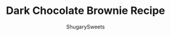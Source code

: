 ---
layout: ../../layouts/MarkdownPostLayout.astro
title: Dark Chocolate Brownie Recipe
author: ShugarySweets
pubDate: 2019-01-15
description: "Dark Chocolate Brownies prove that sometimes the simplest desserts are the best. Rich and fudgy with a bold cocoa flavor, these one-bowl brownies are a dark chocolate lover&#x27;s dream."
image_url: https://www.shugarysweets.com/wp-content/uploads/2013/05/dark-chocolate-brownies-facebook.jpg
tags: ["Brownies and Bars","American"]
calories: 329
protein: 3
carbohydrates: 41
fats: 17
fiber: 1
ingredients: ["3/4 cup unsalted butter, melted","1 1/2 cups granulated sugar","3/4 cup all-purpose flour","3/4 cup dark chocolate unsweetened cocoa powder","3 large eggs","1 cup semi-sweet morsels ","2 Tablespoons powdered sugar, optional garnish"]
serves: 12
time: "30 minutes"
prepTime: "5 minutes"
instructions: ["In a glass bowl, melt butter in microwave for 30 seconds to one minute. Add sugar, flour, cocoa and eggs. Stir with a spoon until well combined. Fold in morsels","Line a 9-inch square baking dish with parchment paper. Pour batter into dish, spreading evenly. Bake in a 350 degree oven for 25-28 minutes. I like my brownies a little under done and fudgy. You can add about 3-5 minutes for more well done, if desired.","Cool completely. Top with powdered sugar or your favorite frosting recipe. ENJOY."]
nutrition: ["329 calories","41 grams carbohydrates","78 milligrams cholesterol","17 grams fat","1 grams fiber","3 grams protein","10 grams saturated fat","23 milligrams sodium","33 grams sugar","0 grams trans fat","6 grams unsaturated fat"]
---